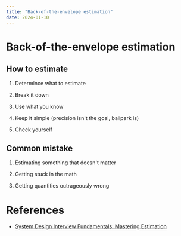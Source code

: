```yaml
---
title: "Back-of-the-envelope estimation"
date: 2024-01-10
---
```


# Back-of-the-envelope estimation

## How to estimate
1) Determince what to estimate

2) Break it down

3) Use what you know

4) Keep it simple (precision isn't the goal, ballpark is)

5) Check yourself

## Common mistake
1) Estimating something that doesn't matter

2) Getting stuck in the math

3) Getting quantities outrageously wrong

# References
* [System Design Interview Fundamentals: Mastering Estimation](https://www.hellointerview.com/blog/mastering-estimation)